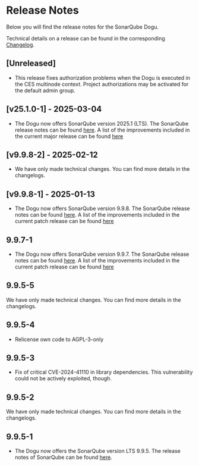 # Release Notes

Below you will find the release notes for the SonarQube Dogu. 

Technical details on a release can be found in the corresponding [Changelog](https://docs.cloudogu.com/en/docs/dogus/sonar/CHANGELOG/).

## [Unreleased]
* This release fixes authorization problems when the Dogu is executed in the CES multinode context. Project authorizations may be activated for the default admin group.

## [v25.1.0-1] - 2025-03-04
* The Dogu now offers SonarQube version 2025.1 (LTS). The SonarQube release notes can be found [here](https://docs.sonarsource.com/sonarqube-server/2025.1/server-upgrade-and-maintenance/release-notes-and-notices/release-notes/).
  A list of the improvements included in the current major release can be found [here](https://sonarsource.atlassian.net/issues/?jql=project%20%3D%2010139%20AND%20fixVersion%20%3D%2015952%20AND%20issuetype%20%21%3D%20Task)

## [v9.9.8-2] - 2025-02-12
* We have only made technical changes. You can find more details in the changelogs.

## [v9.9.8-1] - 2025-01-13
* The Dogu now offers SonarQube version 9.9.8. The SonarQube release notes can be found [here](https://docs.sonarsource.com/sonarqube/latest/setup-and-upgrade/release-upgrade-notes/#release-9.9-upgrade-notes).
A list of the improvements included in the current patch release can be found [here](https://sonarsource.atlassian.net/issues/?jql=project%20%3D%2010139%20AND%20fixVersion%20%3D%2016011%20AND%20issuetype%20%21%3D%20Task)

## 9.9.7-1
* The Dogu now offers SonarQube version 9.9.7. The SonarQube release notes can be found [here](https://docs.sonarsource.com/sonarqube/latest/setup-and-upgrade/release-upgrade-notes/#release-9.9-upgrade-notes).
A list of the improvements included in the current patch release can be found [here](https://sonarsource.atlassian.net/issues/?jql=project%20%3D%2010139%20AND%20fixVersion%20%3D%2015864%20AND%20issuetype%20%21%3D%20Task)

## 9.9.5-5
We have only made technical changes. You can find more details in the changelogs.

## 9.9.5-4
- Relicense own code to AGPL-3-only

## 9.9.5-3
* Fix of critical CVE-2024-41110 in library dependencies. This vulnerability could not be actively exploited, though.

## 9.9.5-2
We have only made technical changes. You can find more details in the changelogs.

## 9.9.5-1

* The Dogu now offers the SonarQube version LTS 9.9.5. The release notes of SonarQube can be found [here](https://docs.sonarsource.com/sonarqube/latest/setup-and-upgrade/release-upgrade-notes/#release-9.9-upgrade-notes).